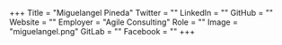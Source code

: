 +++
Title = "Miguelangel Pineda"
Twitter = ""
LinkedIn = ""
GitHub = ""
Website = ""
Employer = "Agile Consulting"
Role = ""
Image = "miguelangel.png"
GitLab = ""
Facebook = ""
+++
